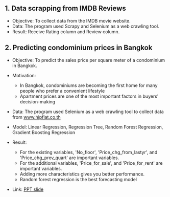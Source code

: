 ## 1. Data scrapping from IMDB Reviews  
  
- Objective: To collect data from the IMDB movie website.  
- Data: The program used Scrapy and Selenium as a web crawling tool.  
- Result: Receive Rating column and Review column.  
  
  
## 2. Predicting condominium prices in Bangkok  
  
- Objective: To predict the sales price per square meter of a condominium in Bangkok.    
- Motivation:   
  - In Bangkok, condominiums are becoming the first home for many people who prefer a convenient lifestyle  
  - Apartment prices are one of the most important factors in buyers' decision-making
  
- Data: The program used Selenium as a web crawling tool to collect data from www.hipflat.co.th  
- Model: Linear Regression, Regression Tree, Random Forest Regression, Gradient Boosting Regression  
  
- Result:  
  - For the existing variables, 'No_floor', 'Price_chg_from_lastyr', and 'Price_chg_prev_quart' are important variables.  
  - For the additional variables, 'Price_for_sale', and 'Price_for_rent' are important variables.  
  - Adding more characteristics gives you better performance.  
  - Random forest regression is the best forecasting model
- Link: [PPT slide](https://github.com/Teemyteem/BK21_technical_porfolio/blob/main/%EB%8D%B0%EC%9D%B4%ED%84%B0%20%EC%88%98%EC%A7%91%20%EB%B0%8F%20%EC%A0%95%EC%A0%9C/%5B%EA%B0%9C%EC%9D%B8%ED%94%84%EB%A1%9C%EC%A0%9D%ED%8A%B8%5D%20Predicting%20condominium%20price%20in%20Bangkok/Predicting%20condominium%20price%20in%20Bangkok.pdf)
